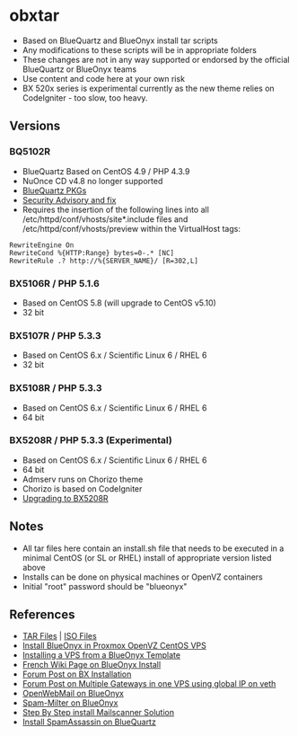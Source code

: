 # obxtar
* Based on BlueQuartz and BlueOnyx install tar scripts
* Any modifications to these scripts will be in appropriate folders
* These changes are not in any way supported or endorsed by the official BlueQuartz or BlueOnyx teams
* Use content and code here at your own risk
* BX 520x series is experimental currently as the new theme relies on CodeIgniter - too slow, too heavy.

## Versions
### BQ5102R
* BlueQuartz Based on CentOS 4.9 / PHP 4.3.9
* NuOnce CD v4.8 no longer supported
* [BlueQuartz PKGs](http://mirror.data-hotel.biz/pub01/CobaltSoftwares/BlueQuartz/Data-BlueOnyx/BQ-Pkgs/)
* [Security Advisory and fix](http://www.blueonyx.it/index.php?mact=News,cntnt01,detail,0&cntnt01articleid=95&cntnt01returnid=15)
* Requires the insertion of the following lines into all /etc/httpd/conf/vhosts/site*.include files and /etc/httpd/conf/vhosts/preview within the VirtualHost tags:
````
RewriteEngine On
RewriteCond %{HTTP:Range} bytes=0-.* [NC]
RewriteRule .? http://%{SERVER_NAME}/ [R=302,L]
````

### BX5106R / PHP 5.1.6
* Based on CentOS 5.8 (will upgrade to CentOS v5.10)
* 32 bit

### BX5107R / PHP 5.3.3
* Based on CentOS 6.x / Scientific Linux 6 / RHEL 6
* 32 bit

### BX5108R / PHP 5.3.3
* Based on CentOS 6.x / Scientific Linux 6 / RHEL 6
* 64 bit

### BX5208R / PHP 5.3.3 (Experimental)
* Based on CentOS 6.x / Scientific Linux 6 / RHEL 6
* 64 bit
* Admserv runs on Chorizo theme
* Chorizo is based on CodeIgniter
* [Upgrading to BX5208R](https://www.virtbiz.com/support/index.php?/Knowledgebase/Article/View/125/3/upgrade-to-blueonyx-5208r)

## Notes
* All tar files here contain an install.sh file that needs to be executed in a minimal CentOS (or SL or RHEL) install of appropriate version listed above
* Installs can be done on physical machines or OpenVZ containers
* Initial "root" password should be "blueonyx"

## References
* [TAR Files](http://blueonyx.precisionweb.net/BlueOnyx/TAR/) | [ISO Files](http://blueonyx.precisionweb.net/BlueOnyx/ISO/)
* [Install BlueOnyx in Proxmox OpenVZ CentOS VPS](http://saralinux.blogspot.in/2014/01/install-blueonyx.html)
* [Installing a VPS from a BlueOnyx Template](http://www.blog.paranoidpenguin.net/2011/11/installing-a-blueonyx-openvz-template-with-proxmox-ve/)
* [French Wiki Page on BlueOnyx Install](http://wiki.kogite.fr/index.php/Proxmox_Openvz)
* [Forum Post on BX Installation](http://permalink.gmane.org/gmane.linux.devices.blueonyx.user/8957)
* [Forum Post on Multiple Gateways in one VPS using global IP on veth](http://forum.proxmox.com/threads/1733-Physical-Host-with-2-NICs-Each-with-Different-Gateways?p=9287#post9287)
* [OpenWebMail on BlueOnyx](http://coding.infoconex.com/post/2011/10/10/Installing-OpenWebmail-on-BlueOnyx-server)
* [Spam-Milter on BlueOnyx](http://simonecapra.com/2014/03/installing-spamass-milter-blueonyx/)
* [Step By Step install Mailscanner Solution](https://linuxstep.wordpress.com/step-by-step-install-mailscanner-solution/)
* [Install SpamAssassin on BlueQuartz](http://labs.erweb.it/pub/installing_spamassassin.php)
